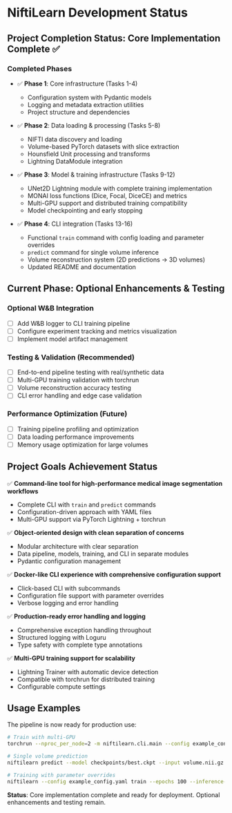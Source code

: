 # NiftiLearn Development Status

## Project Completion Status: Core Implementation Complete ✅

### Completed Phases
- ✅ **Phase 1**: Core infrastructure (Tasks 1-4)
  - Configuration system with Pydantic models
  - Logging and metadata extraction utilities
  - Project structure and dependencies

- ✅ **Phase 2**: Data loading & processing (Tasks 5-8)
  - NIFTI data discovery and loading
  - Volume-based PyTorch datasets with slice extraction
  - Hounsfield Unit processing and transforms
  - Lightning DataModule integration

- ✅ **Phase 3**: Model & training infrastructure (Tasks 9-12)
  - UNet2D Lightning module with complete training implementation
  - MONAI loss functions (Dice, Focal, DiceCE) and metrics
  - Multi-GPU support and distributed training compatibility
  - Model checkpointing and early stopping

- ✅ **Phase 4**: CLI integration (Tasks 13-16)
  - Functional `train` command with config loading and parameter overrides
  - `predict` command for single volume inference
  - Volume reconstruction system (2D predictions → 3D volumes)
  - Updated README and documentation

## Current Phase: Optional Enhancements & Testing

### Optional W&B Integration
- [ ] Add W&B logger to CLI training pipeline
- [ ] Configure experiment tracking and metrics visualization
- [ ] Implement model artifact management

### Testing & Validation (Recommended)
- [ ] End-to-end pipeline testing with real/synthetic data
- [ ] Multi-GPU training validation with torchrun
- [ ] Volume reconstruction accuracy testing
- [ ] CLI error handling and edge case validation

### Performance Optimization (Future)
- [ ] Training pipeline profiling and optimization
- [ ] Data loading performance improvements
- [ ] Memory usage optimization for large volumes

## Project Goals Achievement Status

✅ **Command-line tool for high-performance medical image segmentation workflows**
- Complete CLI with `train` and `predict` commands
- Configuration-driven approach with YAML files
- Multi-GPU support via PyTorch Lightning + torchrun

✅ **Object-oriented design with clean separation of concerns**  
- Modular architecture with clear separation
- Data pipeline, models, training, and CLI in separate modules
- Pydantic configuration management

✅ **Docker-like CLI experience with comprehensive configuration support**
- Click-based CLI with subcommands
- Configuration file support with parameter overrides
- Verbose logging and error handling

✅ **Production-ready error handling and logging**
- Comprehensive exception handling throughout
- Structured logging with Loguru
- Type safety with complete type annotations

✅ **Multi-GPU training support for scalability**
- Lightning Trainer with automatic device detection
- Compatible with torchrun for distributed training
- Configurable compute settings

## Usage Examples

The pipeline is now ready for production use:

```bash
# Train with multi-GPU
torchrun --nproc_per_node=2 -m niftilearn.cli.main --config example_config.yaml train

# Single volume prediction  
niftilearn predict --model checkpoints/best.ckpt --input volume.nii.gz --output segmentation.nii.gz

# Training with parameter overrides
niftilearn --config example_config.yaml train --epochs 100 --inference-chunk-size 8 --learning-rate 1e-4
```

**Status**: Core implementation complete and ready for deployment. Optional enhancements and testing remain.